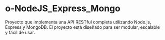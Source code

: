 # o-NodeJS_Express_Mongo
Proyecto que implementa una API RESTful completa utilizando Node.js, Express y MongoDB. El proyecto está diseñado para ser modular, escalable y fácil de usar.
